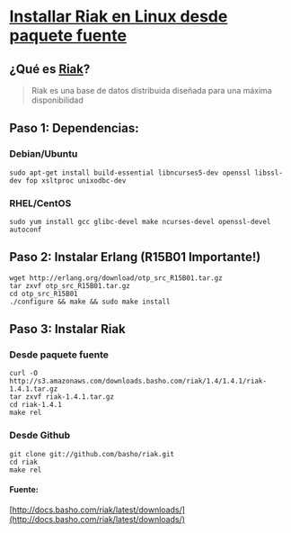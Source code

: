 [Installar Riak en Linux desde paquete fuente](/articulo/instalar-riak-en-linux-desde-paquete-fuente)
====================================================================================================

## ¿Qué es [Riak](http://docs.basho.com/riak/latest/theory/why-riak/#What-is-Riak-)?
> Riak es una base de datos distribuida diseñada para una máxima disponibilidad


## Paso 1: Dependencias:
### Debian/Ubuntu
    sudo apt-get install build-essential libncurses5-dev openssl libssl-dev fop xsltproc unixodbc-dev

### RHEL/CentOS
    sudo yum install gcc glibc-devel make ncurses-devel openssl-devel autoconf

## Paso 2: Instalar Erlang (R15B01 Importante!)
    wget http://erlang.org/download/otp_src_R15B01.tar.gz
    tar zxvf otp_src_R15B01.tar.gz
    cd otp_src_R15B01
    ./configure && make && sudo make install



## Paso 3: Instalar Riak
### Desde paquete fuente
    curl -O http://s3.amazonaws.com/downloads.basho.com/riak/1.4/1.4.1/riak-1.4.1.tar.gz
    tar zxvf riak-1.4.1.tar.gz
    cd riak-1.4.1
    make rel

### Desde Github
    git clone git://github.com/basho/riak.git
    cd riak
    make rel

#### Fuente:
[http://docs.basho.com/riak/latest/downloads/](http://docs.basho.com/riak/latest/downloads/)